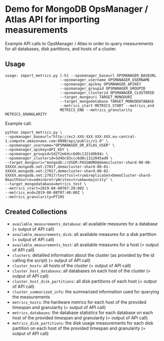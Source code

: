 # Demo for MongoDB OpsManager / Atlas API for importing measurements

Example API calls to OpsManager / Atlas in order to query measurements for all databases, disk partitions, and hosts of a cluster.

## Usage

```
usage: import_metrics.py [-h] --opsmanager_baseurl OPSMANAGER_BASEURL
                         --opsmanager_username OPSMANAGER_USERNAME
                         --opsmanager_apikey OPSMANAGER_APIKEY
                         --opsmanager_groupid OPSMANAGER_GROUPID
                         --opsmanager_clusterid OPSMANAGER_CLUSTERID
                         --target_mongouri TARGET_MONGOURI
                         --target_mongodatabase TARGET_MONGODATABASE
                         --metrics_start METRICS_START --metrics_end
                         METRICS_END --metrics_granularity METRICS_GRANULARITY
```

Example call:
```
python import_metrics.py \
--opsmanager_baseurl="http://ec2-XXX-XXX-XXX-XXX.eu-central-1.compute.amazonaws.com:8080/api/public/v1.0" \
--opsmanager_username="OPSMANAGER_OR_ATLAS_USER" \
--opsmanager_apikey=API_KEY \
--opsmanager_groupid=5d2f2e6dcc6d0c132149b94c \
--opsmanager_clusterid=5d4bc93ccc6d0c1312045ad9 \
--target_mongouri="mongodb://USER:PASSWORD@democluster-shard-00-00-XXXXX.mongodb.net:27017,democluster-shard-00-01-XXXXX.mongodb.net:27017,democluster-shard-00-02-XXXXX.mongodb.net:27017/test?ssl=true&replicaSet=DemoCluster-shard-0&authSource=admin&retryWrites=true&w=majority" \
--target_mongodatabase=metrics_test \
--metrics_start=2019-08-08T07:20:00Z \
--metrics_end=2019-08-08T07:40:00Z \
--metrics_granularity=PT10S
```

## Created Collections

* `available_measurements_database`: all available measures for a database (= output of API call)
* `available_measurements_disk`: all available measures for a disk partition (= output of API call)
* `available_measurements_host`: all available measures for a host (= output of API call)
* `clusters`: detailled information about the cluster (as provided by the id calling the script) (= output of API call)
* `cluster_hosts`: all hosts of the cluster (= output of API call)
* `cluster_host_databases`: all databases on each host of the cluster (= output of API call)
* `cluster_host_disk_partitions`: all disk partitions of each host (= output of API call)
* `cluster_summarized_info`: the summarized information used for querying the measurements
* `metrics_hosts`: the hardware metrics for each host of the provided timespan and granularity (= output of API call)
* `metrics_databases`: the database statistics for each database on each host of the provided timespan and granularity (= output of API call)
* `metrics_disk_partitions`: the disk usage measurements for each disk partition on each host of the provided timespan and granularity (= output of API call)
